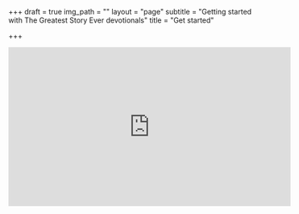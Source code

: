 +++
draft = true
img_path = ""
layout = "page"
subtitle = "Getting started with The Greatest Story Ever devotionals"
title = "Get started"

+++
<iframe width="560" height="315" src="https://www.youtube.com/embed/CW-NXNzdZhM" frameborder="0" allow="accelerometer; autoplay; encrypted-media; gyroscope; picture-in-picture" allowfullscreen></iframe>
